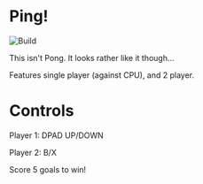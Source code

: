 
# Ping!

![Build](https://github.com/32blit/32blit-boilerplate/workflows/Build/badge.svg)

This isn't Pong. It looks rather like it though...

Features single player (against CPU), and 2 player.

# Controls

Player 1:
DPAD UP/DOWN

Player 2:
B/X

Score 5 goals to win!

